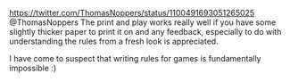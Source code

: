https://twitter.com/ThomasNoppers/status/1100491693051265025 @ThomasNoppers The print and play works really well if you have some slightly thicker paper to print it on and any feedback, especially to do with understanding the rules from a fresh look is appreciated.

I have come to suspect that writing rules for games is fundamentally impossible :)